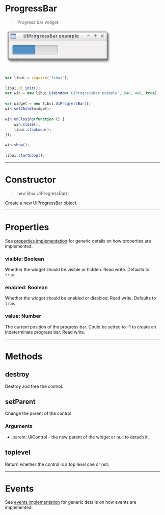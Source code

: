 
# ProgressBar

> Progress bar widget.

![UiProgressBar example](media/UiProgressBar.png)

```js

var libui = require('libui');

libui.Ui.init();
var win = new libui.UiWindow('UiProgressBar example', 640, 480, true);

var widget = new libui.UiProgressBar();
win.setChild(widget);

win.onClosing(function () {
	win.close();
	libui.stopLoop();
});

win.show();

libui.startLoop();

```

---

# Constructor

> new libui.UiProgressBar()

Create a new UiProgressBar object.

---

# Properties

See [properties implementation](properties.md) for generic details on how properties are implemented.


### visible: Boolean

Whether the widget should be visible or hidden. 
Read write.
Defaults to `true`.



### enabled: Boolean

Whether the widget should be enabled or disabled. 
Read write.
Defaults to `true`.



### value: Number

The current position of the progress bar. Could be setted to -1 to create an indeterminate progress bar.
Read write.




---

# Methods


## destroy

Destroy and free the control.




## setParent

Change the parent of the control


### Arguments

* parent: UiControl - the new parent of the widget or null to detach it.



## toplevel

Return whether the control is a top level one or not.




---

# Events

See [events implementation](events.md) for generic details on how events are implemented.



